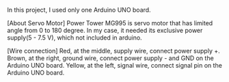 In this project, I used only one Arduino UNO board.

[About Servo Motor]
Power Tower MG995 is servo motor that has limited angle from 0 to 180 degree.
In my case, it needed its exclusive power supply(5 - 7.5 V), which not included in arduino.

[Wire connection]
Red, at the middle, supply wire, connect power supply +.
Brown, at the right, ground wire, connect power supply - and GND on the Arduino UNO board.
Yellow, at the left, signal wire, connect signal pin on the Arduino UNO board.
